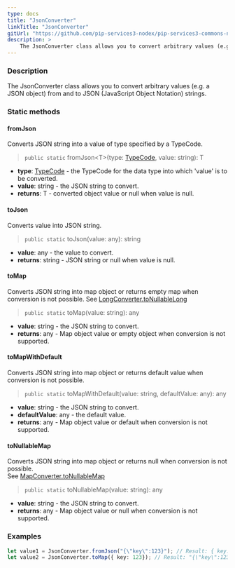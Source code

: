 ```yaml
---
type: docs
title: "JsonConverter"
linkTitle: "JsonConverter"
gitUrl: "https://github.com/pip-services3-nodex/pip-services3-commons-nodex"
description: > 
    The JsonConverter class allows you to convert arbitrary values (e.g. a JSON object) from and to JSON (JavaScript Object Notation) strings.
---
```


### Description

The JsonConverter class allows you to convert arbitrary values (e.g. a JSON object) from and to JSON (JavaScript Object Notation) strings.

### Static methods

#### fromJson
Converts JSON string into a value of type specified by a TypeCode.

> `public static` fromJson\<T\>(type: [TypeCode](../type_code), value: string): T

- **type**: [TypeCode](../type_code) - the TypeCode for the data type into which 'value' is to be converted.
- **value**: string - the JSON string to convert.
- **returns**: T - converted object value or null when value is null.

#### toJson
Converts value into JSON string.

> `public static` toJson(value: any): string

- **value**: any - the value to convert.
- **returns**: string - JSON string or null when value is null.

#### toMap
Converts JSON string into map object or returns empty map when conversion is not possible.
See [LongConverter.toNullableLong](../long_converter/#tonullablelong)

> `public static` toMap(value: string): any

- **value**: string - the JSON string to convert.
- **returns**: any - Map object value or empty object when conversion is not supported.

#### toMapWithDefault
Converts JSON string into map object or returns default value when conversion is not possible.

> `public static` toMapWithDefault(value: string, defaultValue: any): any

- **value**: string - the JSON string to convert.
- **defaultValue**: any - the default value.
- **returns**: any - Map object value or default when conversion is not supported.


#### toNullableMap
Converts JSON string into map object or returns null when conversion is not possible.  
See [MapConverter.toNullableMap](../map_converter/#tonullablemap)

> `public static` toNullableMap(value: string): any 

- **value**: string - the JSON string to convert.
- **returns**: any - Map object value or null when conversion is not supported.


### Examples

```typescript
let value1 = JsonConverter.fromJson("{\"key\":123}"); // Result: { key: 123 }
let value2 = JsonConverter.toMap({ key: 123}); // Result: "{\"key\":123}"

```
